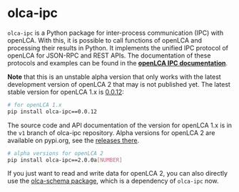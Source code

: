# olca-ipc

`olca-ipc` is a Python package for inter-process communication (IPC) with
openLCA. With this, it is possible to call functions of openLCA and processing
their results in Python. It implements the unified IPC protocol of openLCA for
JSON-RPC and REST APIs. The documentation of these protocols and examples can be
found in the __[openLCA IPC
documentation](https://greendelta.github.io/openLCA-ApiDoc/ipc/)__.

**Note** that this is an unstable alpha version that only works with the latest
development version of openLCA 2 that may is not published yet. The latest
stable version for openLCA 1.x is
[0.0.12](https://pypi.org/project/olca-ipc/0.0.12/):

```bash
# for openLCA 1.x
pip install olca-ipc==0.0.12
```

The source code and API documentation of the version for openLCA 1.x is in the
`v1` branch of olca-ipc repository. Alpha versions for openLCA 2 are available
on pypi.org, see the [releases
there](https://pypi.org/project/olca-ipc/#history).

```bash
# alpha versions for openLCA 2
pip install olca-ipc==2.0.0a[NUMBER]
```

If you just want to read and write data for openLCA 2, you can also directly
use the [olca-schema package](https://pypi.org/project/olca-schema/), which
is a dependency of `olca-ipc` now.
